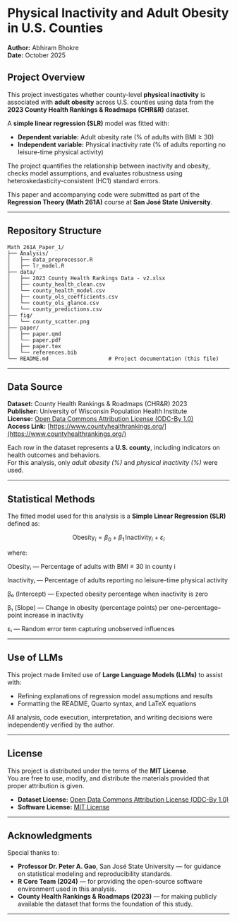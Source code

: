 # Physical Inactivity and Adult Obesity in U.S. Counties  
**Author:** Abhiram Bhokre  
**Date:** October 2025  

## Project Overview

This project investigates whether county-level **physical inactivity** is associated with **adult obesity** across U.S. counties using data from the **2023 County Health Rankings & Roadmaps (CHR&R)** dataset.  

A **simple linear regression (SLR)** model was fitted with:
- **Dependent variable:** Adult obesity rate (% of adults with BMI ≥ 30)
- **Independent variable:** Physical inactivity rate (% of adults reporting no leisure-time physical activity)

The project quantifies the relationship between inactivity and obesity, checks model assumptions, and evaluates robustness using heteroskedasticity-consistent (HC1) standard errors.  

This paper and accompanying code were submitted as part of the **Regression Theory (Math 261A)** course at **San José State University**.

---

## Repository Structure

```text
Math_261A_Paper_1/
├── Analysis/
│   ├── data_preprocessor.R
│   ├── lr_model.R                     
├── data/
│   ├── 2023 County Health Rankings Data - v2.xlsx
│   ├── county_health_clean.csv                     
│   └── county_health_model.csv                     
│   ├── county_ols_coefficients.csv                 
│   └── county_ols_glance.csv 
│   └── county_predictions.csv
├── fig/
│   └── county_scatter.png
├── paper/
│   ├── paper.qmd      
│   └── paper.pdf
│   ├── paper.tex      
│   └── references.bib 
└── README.md                   # Project documentation (this file)
```
---

## Data Source

**Dataset:** County Health Rankings & Roadmaps (CHR&R) 2023  
**Publisher:** University of Wisconsin Population Health Institute  
**License:** [Open Data Commons Attribution License (ODC-By 1.0)](https://opendatacommons.org/licenses/by/1-0/)  
**Access Link:** [https://www.countyhealthrankings.org/](https://www.countyhealthrankings.org/)  

Each row in the dataset represents a **U.S. county**, including indicators on health outcomes and behaviors.  
For this analysis, only *adult obesity (%)* and *physical inactivity (%)* were used.

---

## Statistical Methods

The fitted model used for this analysis is a **Simple Linear Regression (SLR)** defined as:

```math
\text{Obesity}_i = \beta_0 + \beta_1\,\text{Inactivity}_i + \varepsilon_i
```
where:

Obesityᵢ — Percentage of adults with BMI ≥ 30 in county i

Inactivityᵢ — Percentage of adults reporting no leisure-time physical activity

β₀ (Intercept) — Expected obesity percentage when inactivity is zero

β₁ (Slope) — Change in obesity (percentage points) per one–percentage–point increase in inactivity

εᵢ — Random error term capturing unobserved influences

---

## Use of LLMs

This project made limited use of **Large Language Models (LLMs)** to assist with:
- Refining explanations of regression model assumptions and results  
- Formatting the README, Quarto syntax, and LaTeX equations  

All analysis, code execution, interpretation, and writing decisions were independently verified by the author.

---

##  License

This project is distributed under the terms of the **MIT License**.  
You are free to use, modify, and distribute the materials provided that proper attribution is given.

- **Dataset License:** [Open Data Commons Attribution License (ODC-By 1.0)](https://opendatacommons.org/licenses/by/1-0/)  
- **Software License:** [MIT License](https://opensource.org/licenses/MIT)

---

## Acknowledgments

Special thanks to:
- **Professor Dr. Peter A. Gao**, San José State University — for guidance on statistical modeling and reproducibility standards.  
- **R Core Team (2024)** — for providing the open-source software environment used in this analysis.  
- **County Health Rankings & Roadmaps (2023)** — for making publicly available the dataset that forms the foundation of this study.

---



